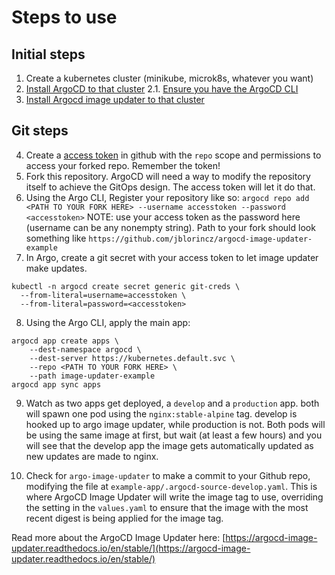 # Steps to use
## Initial steps 
1. Create a kubernetes cluster (minikube, microk8s, whatever you want)
2. [Install ArgoCD to that cluster](https://argo-cd.readthedocs.io/en/stable/getting_started/)
2.1. [Ensure you have the ArgoCD CLI](https://argo-cd.readthedocs.io/en/stable/cli_installation/)
3. [Install Argocd image updater to that cluster](https://argocd-image-updater.readthedocs.io/en/stable/install/installation/)
## Git steps
4. Create a [access token](https://docs.github.com/en/authentication/keeping-your-account-and-data-secure/managing-your-personal-access-tokens) in github with the `repo` scope and permissions to access your forked repo. Remember the token!
5. Fork this repository. ArgoCD will need a way to modify the repository itself to achieve the GitOps design. The access token will let it do that.
6. Using the Argo CLI, Register your repository like so: `argocd repo add <PATH TO YOUR FORK HERE> --username accesstoken --password <accesstoken>` NOTE: use your access token as the password here (username can be any nonempty string). Path to your fork should look something like `https://github.com/jblorincz/argocd-image-updater-example`
7. In Argo, create a git secret with your access token to let image updater make updates.
```
kubectl -n argocd create secret generic git-creds \
  --from-literal=username=accesstoken \
  --from-literal=password=<accesstoken>
```
8. Using the Argo CLI, apply the main app:
```
argocd app create apps \
    --dest-namespace argocd \
    --dest-server https://kubernetes.default.svc \
    --repo <PATH TO YOUR FORK HERE> \
    --path image-updater-example  
argocd app sync apps
```

9. Watch as two apps get deployed, a `develop` and a `production` app. both will spawn one pod using the `nginx:stable-alpine` tag. develop is hooked up to argo image updater, while production is not. Both pods will be using the same image at first, but wait (at least a few hours) and you will see that the develop app the image gets automatically updated as new updates are made to nginx.


10. Check for `argo-image-updater` to make a commit to your Github repo, modifying the file at `example-app/.argocd-source-develop.yaml`. This is where ArgoCD Image Updater will write the image tag to use, overriding the setting in the `values.yaml` to ensure that the image with the most recent digest is being applied for the image tag.


Read more about the ArgoCD Image Updater here: [https://argocd-image-updater.readthedocs.io/en/stable/](https://argocd-image-updater.readthedocs.io/en/stable/)
